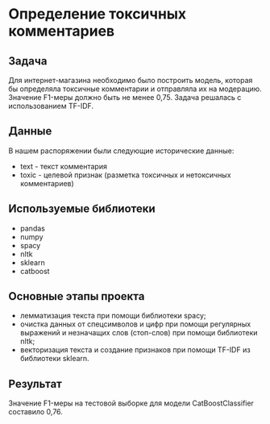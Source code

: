 # Определение токсичных комментариев

## Задача

Для интернет-магазина необходимо было построить модель, которая бы определяла токсичные комментарии и отправляла их на модерацию. Значение F1-меры должно быть не менее 0,75. Задача решалась с использованием TF-IDF.

## Данные

В нашем распоряжении были следующие исторические данные: 
- text - текст комментария
- toxic - целевой признак (разметка токсичных и нетоксичных комментариев)

## Используемые библиотеки
- pandas
- numpy
- spacy
- nltk
- sklearn
- catboost

## Основные этапы проекта
- лемматизация текста при помощи библиотеки spacy;
- очистка данных от спецсимволов и цифр при помощи регулярных выражений и незначащих слов (стоп-слов) при помощи библиотеки nltk;
- векторизация текста и создание признаков при помощи TF-IDF из библиотеки sklearn.

## Результат
Значение F1-меры на тестовой выборке для модели CatBoostClassifier составило 0,76.

